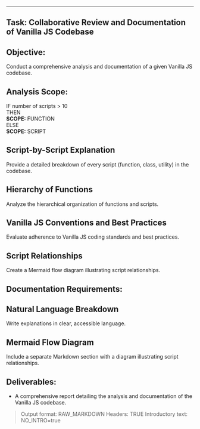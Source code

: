 ---

## **Task:** Collaborative Review and Documentation of Vanilla JS Codebase

## **Objective:**

Conduct a comprehensive analysis and documentation of a given Vanilla JS codebase.

## **Analysis Scope:**

IF number of scripts > 10  
THEN  
**SCOPE:** FUNCTION  
ELSE  
**SCOPE:** SCRIPT

## **Script-by-Script Explanation**

Provide a detailed breakdown of every script (function, class, utility) in the codebase.

## **Hierarchy of Functions**

Analyze the hierarchical organization of functions and scripts.

## **Vanilla JS Conventions and Best Practices**

Evaluate adherence to Vanilla JS coding standards and best practices.

## **Script Relationships**

Create a Mermaid flow diagram illustrating script relationships.

## **Documentation Requirements:**

## **Natural Language Breakdown**

Write explanations in clear, accessible language.

## **Mermaid Flow Diagram**

Include a separate Markdown section with a diagram illustrating script relationships.

## **Deliverables:**

- A comprehensive report detailing the analysis and documentation of the Vanilla JS codebase.
    

> Output format: RAW_MARKDOWN
> Headers: TRUE
> Introductory text: NO_INTRO=true

